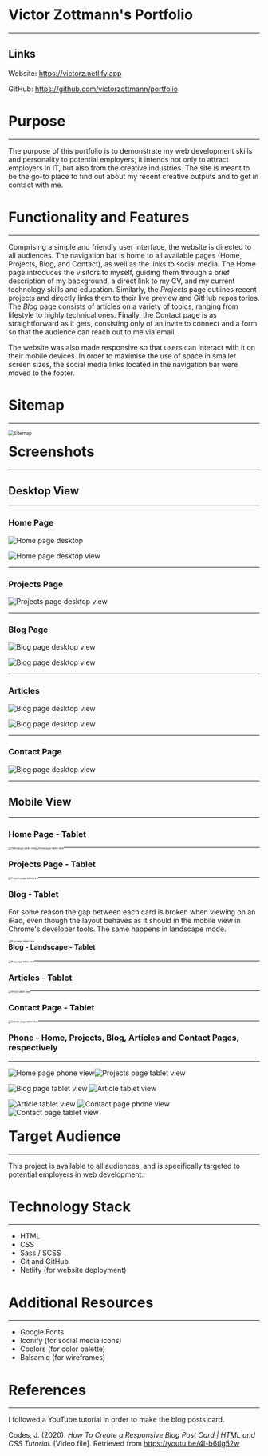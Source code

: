# Victor Zottmann's Portfolio

---

## Links

Website: https://victorz.netlify.app

GitHub: https://github.com/victorzottmann/portfolio

# Purpose

---

The purpose of this portfolio is to demonstrate my web development skills and personality to potential employers; it intends not only to attract employers in IT, but also from the creative industries. The site is meant to be the go-to place to find out about my recent creative outputs and to get in contact with me.

# Functionality and Features

---

Comprising a simple and friendly user interface, the website is directed to all audiences. The navigation bar is home to all available pages (Home, Projects, Blog, and Contact), as well as the links to social media. The Home page introduces the visitors to myself, guiding them through a brief description of my background, a direct link to my CV, and my current technology skills and education. Similarly, the *Projects* page outlines recent projects and directly links them to their live preview and GitHub repositories. The *Blog* page consists of articles on a variety of topics, ranging from lifestyle to highly technical ones. Finally, the Contact page is as straightforward as it gets, consisting only of an invite to connect and a form so that the audience can reach out to me via email. 

The website was also made responsive so that users can interact with it on their mobile devices. In order to maximise the use of space in smaller screen sizes, the social media links located in the navigation bar were moved to the footer.

# Sitemap

---

<img src="docs/screenshots/sitemap.jpg" alt="Sitemap" style="zoom: 67%; float: left;" />

# Screenshots

---

## Desktop View

---

### Home Page

![Home page desktop](docs/screenshots/home-desktop1.jpg)



![Home page desktop view](docs/screenshots/home-desktop2.jpg)

---

### Projects Page

![Projects page desktop view](docs/screenshots/projects-desktop1.jpg)

---

### Blog Page

![Blog page desktop view](docs/screenshots/blog-desktop1.jpg)

![Blog page desktop view](docs/screenshots/blog-desktop2.jpg)

---

### Articles

![Blog page desktop view](docs/screenshots/article-desktop1.jpg)

![Blog page desktop view](docs/screenshots/article-desktop2.jpg)

---

### Contact Page

![Blog page desktop view](docs/screenshots/contact-desktop.jpg)

---

## Mobile View

---

### Home Page - Tablet

<img src="docs/screenshots/home-tablet.jpeg" alt="Home page tablet view" style="zoom:33%; float: left" />

<img src="docs/screenshots/home-tablet2.jpeg" alt="Home page tablet view" style="zoom:33%; float: left;" />

---

### Projects Page - Tablet

<img src="docs/screenshots/projects-tablet.jpeg" alt="Projects page tablet view" style="zoom:33%; float: left" />

---

### Blog - Tablet

For some reason the gap between each card is broken when viewing on an iPad, even though the layout behaves as it should in the mobile view in Chrome's developer tools. The same happens in landscape mode.

<img src="docs/screenshots/blog-tablet1.jpeg" alt="Blog page tablet view" style="zoom:33%; float: left" />

#### Blog - Landscape - Tablet

<img src="docs/screenshots/blog-tablet2.jpeg" alt="Blog page tablet view" style="zoom:33%; float: left;" />

---

### Articles - Tablet

<img src="docs/screenshots/article-tablet.jpeg" alt="Article tablet view" style="zoom:33%; float: left;" />

---

### Contact Page - Tablet

<img src="docs/screenshots/contact-tablet.jpeg" alt="Contact page tablet view" style="zoom:33%; float: left;" />

---



### Phone - Home, Projects, Blog, Articles and Contact Pages, respectively

---

<img src="docs/screenshots/home-phone.jpg" alt="Home page phone view" style="float: left;" /> <img src="docs/screenshots/projects-phone.jpg" alt="Projects page tablet view"  /> 









<img src="docs/screenshots/blog-phone.png" alt="Blog page tablet view" style="zoom:100%;" /> <img src="docs/screenshots/article-phone1.png" alt="Article tablet view"  /> 









 <img src="docs/screenshots/article-phone2.png" alt="Article tablet view"  />  



<img src="docs/screenshots/contact-phone1.png" alt="Contact page phone view"  /> 

<img src="docs/screenshots/contact-phone2.png" alt="Contact page tablet view" style="float: left;" />

# Target Audience

---

This project is available to all audiences, and is specifically targeted to potential employers in web development.

# Technology Stack

---

- HTML
- CSS
- Sass / SCSS
- Git and GitHub
- Netlify (for website deployment)

# Additional Resources

---

- Google Fonts
- Iconify (for social media icons)
- Coolors (for color palette)
- Balsamiq (for wireframes)

# References

---

I followed a YouTube tutorial in order to make the blog posts card.

Codes, J. (2020). *How To Create a Responsive Blog Post Card | HTML and CSS Tutorial.* [Video file]. Retrieved from https://youtu.be/4I-b6tIg52w

